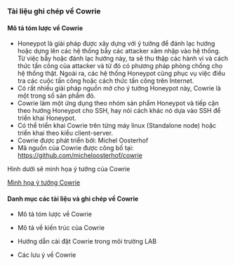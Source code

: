 ### Tài liệu ghi chép về Cowrie

#### Mô tả tóm lược về Cowrie

- Honeypot là giải pháp được xây dựng với ý tưởng để đánh lạc hướng hoặc dựng lên các hệ thống bẫy các attacker xâm nhập vào hệ thống. Từ việc bẫy hoặc đánh lạc hướng này, ta sẽ thu thập các hành vi và cách thức tấn công của attacker và từ đó có phương pháp phòng chống cho hệ thống thật. Ngoài ra, các hệ thống Honeypot cũng phục vụ việc điều tra các cuộc tấn công hoặc cách thức tấn công trên Internet. 
- Có rất nhiều giải pháp nguồn mở cho ý tưởng Honeypot này, Cowrie là một trong số sản phẩm đó.
- Cowrie làm một ứng dụng theo nhóm  sản phẩm Honeypot và tiếp cận theo hướng Honeypot cho SSH, hay nói cách khác nó dựa vào SSH để triển khai Honeypot.
- Có thể triển khai Cowrie trên từng máy linux (Standalone node) hoặc triển khai theo kiểu client-server.
- Cowrie được phát triển bởi:  Michel Oosterhof
- Mã nguồn của Cowrie được công bố tại: https://github.com/micheloosterhof/cowrie

Hình dưới sẽ minh họa ý tưởng của Cowrie

[Minh họa ý tưởng Cowrie](./images/image1.png)


#### Danh mục các tài liệu và ghi chép về Cowrie

- Mô tả tóm lược về Cowrie

- Mô tả về kiến trúc của Cowrie

- Hướng dẫn cài đặt Cowrie trong môi trường LAB

- Các lưu ý về Cowrie





